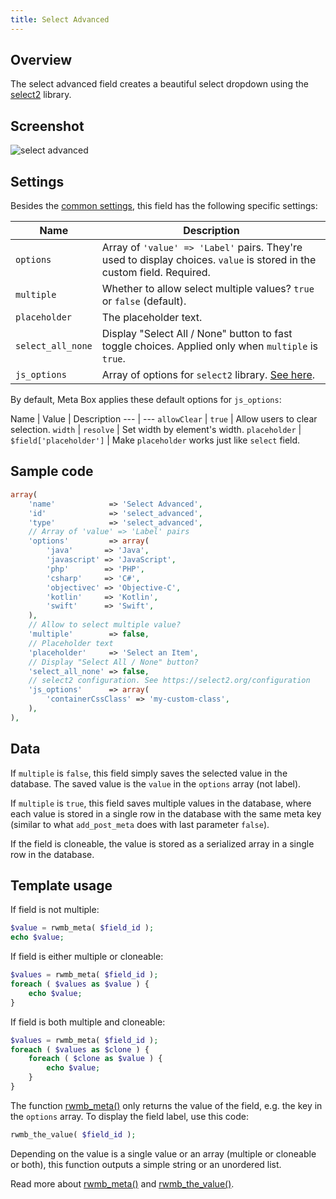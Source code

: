 ```yaml
---
title: Select Advanced
---
```


## Overview

The select advanced field creates a beautiful select dropdown using the [select2](https://select2.org/) library.

## Screenshot

![select advanced](https://i.imgur.com/65OkGbt.png)

## Settings

Besides the [common settings](/field-settings/), this field has the following specific settings:

Name | Description
--- | ---
`options` | Array of `'value' => 'Label'` pairs. They're used to display choices. `value` is stored in the custom field. Required.
`multiple` | Whether to allow select multiple values? `true` or `false` (default).
`placeholder` | The placeholder text.
`select_all_none` | Display "Select All / None" button to fast toggle choices. Applied only when `multiple` is `true`.
`js_options` | Array of options for `select2` library. [See here](https://select2.org/configuration).

By default, Meta Box applies these default options for `js_options`:

Name | Value | Description
--- | ---
`allowClear` | `true` | Allow users to clear selection.
`width` | `resolve` | Set width by element's width.
`placeholder` | `$field['placeholder']` | Make `placeholder` works just like `select` field.

## Sample code

```php
array(
    'name'            => 'Select Advanced',
    'id'              => 'select_advanced',
    'type'            => 'select_advanced',
    // Array of 'value' => 'Label' pairs
    'options'         => array(
        'java'       => 'Java',
        'javascript' => 'JavaScript',
        'php'        => 'PHP',
        'csharp'     => 'C#',
        'objectivec' => 'Objective-C',
        'kotlin'     => 'Kotlin',
        'swift'      => 'Swift',
    ),
    // Allow to select multiple value?
    'multiple'        => false,
    // Placeholder text
    'placeholder'     => 'Select an Item',
    // Display "Select All / None" button?
    'select_all_none' => false,
    // select2 configuration. See https://select2.org/configuration
    'js_options'      => array(
        'containerCssClass' => 'my-custom-class',
    ),
),
```

## Data

If `multiple` is `false`, this field simply saves the selected value in the database. The saved value is the `value` in the `options` array (not label).

If `multiple` is `true`, this field saves multiple values in the database, where each value is stored in a single row in the database with the same meta key (similar to what `add_post_meta` does with last parameter `false`).

If the field is cloneable, the value is stored as a serialized array in a single row in the database.

## Template usage

If field is not multiple:

```php
$value = rwmb_meta( $field_id );
echo $value;
```

If field is either multiple or cloneable:

```php
$values = rwmb_meta( $field_id );
foreach ( $values as $value ) {
    echo $value;
}
```

If field is both multiple and cloneable:

```php
$values = rwmb_meta( $field_id );
foreach ( $values as $clone ) {
    foreach ( $clone as $value ) {
        echo $value;
    }
}
```

The function [rwmb_meta()](/rwmb-meta/) only returns the value of the field, e.g. the key in the `options` array. To display the field label, use this code:

```php
rwmb_the_value( $field_id );
```

Depending on the value is a single value or an array (multiple or cloneable or both), this function outputs a simple string or an unordered list.

Read more about [rwmb_meta()](/rwmb-meta/) and [rwmb_the_value()](/rwmb-the-value/).
